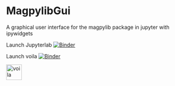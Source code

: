 # MagpylibGui
 A graphical user interface for the magpylib package in jupyter with ipywidgets
 
Launch Jupyterlab [![Binder](https://mybinder.org/badge_logo.svg)](https://mybinder.org/v2/gh/Alexboiboi/MagpylibGui/master?urlpath=lab)

Launch voila [![Binder](https://github.com/QuantStack/voila/blob/master/docs/source/voila.svg)](https://mybinder.org/v2/gh/Alexboiboi/MagpylibGui/master?urlpath=voila)

<a target="_blank" rel="noopener noreferrer" href="https://mybinder.org/v2/gh/Alexboiboi/MagpylibGui/master?urlpath=voila"><img src="https://github.com/QuantStack/voila/raw/master/docs/source/voila.svg?sanitize=true?sanitize=true" alt="voila" style="height:3em;"></a>

